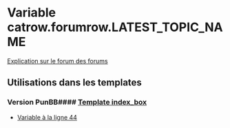 # Variable catrow.forumrow.LATEST_TOPIC_NAME
[Explication sur le forum des forums](http://forum.forumactif.com/t294113-listing-des-variables#catrow.forumrow.LATEST_TOPIC_NAME)
## Utilisations dans les templates
### Version PunBB#### [Template index_box](punbb/index_box.md)
* [Variable à la ligne 44](../punbb/index_box.tpl#L44)